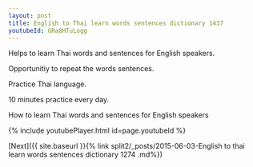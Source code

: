 ```yaml
---
layout: post
title: English to Thai learn words sentences dictionary 1437 
youtubeId: GRa8HTuLogg
---
```

 
 
Helps to learn Thai words and sentences for English speakers.

Opportunitiy to repeat the words sentences. 

Practice Thai language. 
 
10 minutes practice every day. 
 
How to learn Thai words and sentences for English speakers 
 
{% include youtubePlayer.html id=page.youtubeId %}
 
 
[Next]({{ site.baseurl }}{% link  split2/_posts/2015-06-03-English to thai learn words sentences dictionary 1274 .md%})
 
